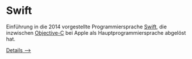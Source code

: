 # Swift

Einführung in die 2014 vorgestellte Programmiersprache [Swift](https://de.wikipedia.org/wiki/Swift_(Programmiersprache)), die inzwischen [Objective-C](https://de.wikipedia.org/wiki/Objective-C) bei Apple als Hauptprogrammiersprache abgelöst hat.

[Details -->](./wiki)
